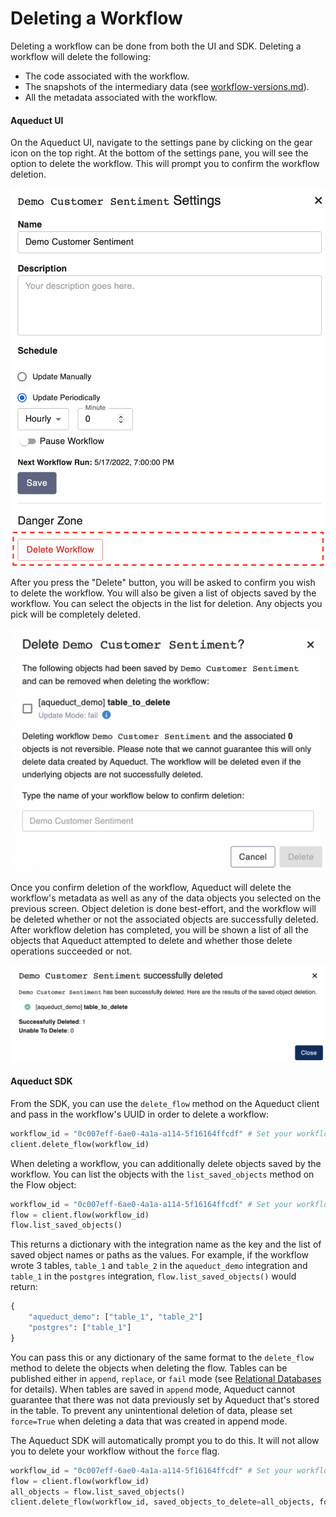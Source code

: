 # Deleting a Workflow

Deleting a workflow can be done from both the UI and SDK. Deleting a workflow will delete the following:

* The code associated with the workflow.
* The snapshots of the intermediary data (see [workflow-versions.md](workflow-versions.md "mention")).&#x20;
* All the metadata associated with the workflow.

#### Aqueduct UI

On the Aqueduct UI, navigate to the settings pane by clicking on the gear icon on the top right. At the bottom of the settings pane, you will see the option to delete the workflow. This will prompt you to confirm the workflow deletion.&#x20;

![](<../.gitbook/assets/image (6) (1).png>)

After you press the "Delete" button, you will be asked to confirm you wish to delete the workflow. You will also be given a list of objects saved by the workflow. You can select the objects in the list for deletion. Any objects you pick will be completely deleted.

![](<../.gitbook/assets/workflow_deletion_confirmation_page.png>)

Once you confirm deletion of the workflow, Aqueduct will delete the workflow's metadata as well as any of the data objects you selected on the previous screen. Object deletion is done best-effort, and the workflow will be deleted whether or not the associated objects are successfully deleted. After workflow deletion has completed, you will be shown a list of all the objects that Aqueduct attempted to delete and whether those delete operations succeeded or not.

![](<../.gitbook/assets/object_deletion_results_page.png>)

#### Aqueduct SDK

From the SDK, you can use the `delete_flow` method on the Aqueduct client and pass in the workflow's UUID in order to delete a workflow:

```python
workflow_id = "0c007eff-6ae0-4a1a-a114-5f16164ffcdf" # Set your workflow ID here.
client.delete_flow(workflow_id)
```

When deleting a workflow, you can additionally delete objects saved by the workflow. You can list the objects with the `list_saved_objects` method on the Flow object:

```python
workflow_id = "0c007eff-6ae0-4a1a-a114-5f16164ffcdf" # Set your workflow ID here.
flow = client.flow(workflow_id)
flow.list_saved_objects()
```

This returns a dictionary with the integration name as the key and the list of saved object names or paths as the values. For example, if the workflow wrote 3 tables, `table_1` and `table_2` in the `aqueduct_demo` integration and `table_1` in the `postgres` integration, `flow.list_saved_objects()` would return:

```python
{
    "aqueduct_demo": ["table_1", "table_2"]
    "postgres": ["table_1"]
}
```

You can pass this or any dictionary of the same format to the `delete_flow` method to delete the objects when deleting the flow. Tables can be published either in `append`, `replace`, or `fail` mode (see [Relational Databases](integrations/using-integrations/relational-databases.md) for details). When tables are saved in `append` mode, Aqueduct cannot guarantee that there was not data previously set by Aqueduct that's stored in the table. To prevent any unintentional deletion of data, please set `force=True` when deleting a data that was created in append mode.

The Aqueduct SDK will automatically prompt you to do this. It will not allow you to delete your workflow without the `force` flag.

```python
workflow_id = "0c007eff-6ae0-4a1a-a114-5f16164ffcdf" # Set your workflow ID here.
flow = client.flow(workflow_id)
all_objects = flow.list_saved_objects()
client.delete_flow(workflow_id, saved_objects_to_delete=all_objects, force=True)
```
